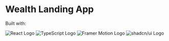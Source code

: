 # Wealth Landing App

Built with:

![React Logo](https://upload.wikimedia.org/wikipedia/commons/a/a7/React-icon.svg)
![TypeScript Logo](https://upload.wikimedia.org/wikipedia/commons/4/4c/Typescript_logo_2020.svg)
![Framer Motion Logo](https://framer.com/motion/framer-motion.png)
![shadcn/ui Logo](https://github.com/shadcn/ui/raw/main/assets/logo.png)
